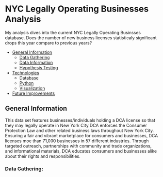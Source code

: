 # NYC Legally Operating Businesses Analysis

My analysis dives into the current NYC Legally Operating Businsses database. Does the number of new business licenses statisticaly significant drops this year compare to previous years?

* [General Information](#general-information)
    * [Data Gathering](#data-gathering)
    * [Data Information](#data-information)
    * [Hypothesis Testing](#hypothesis-testing)
* [Technologies](#technologies)
    * [Database](#database)
    * [Python](#python)
    * [Visualization](#visualization)
* [Future Improvements](#future-improvements)

## General Information
This data set features businesses/individuals holding a DCA license so that they may legally operate in New York City.DCA enforces the Consumer Protection Law and other related business laws throughout New York City. Ensuring a fair and vibrant marketplace for consumers and businesses, DCA licenses moe than 71,000 businesses in 57 different industries. Through targeted outreach, partnerships with community and trade organizations, and informational materials, DCA educates consumers and businesses alike about their rights and responsibilities.

### Data Gathering:
